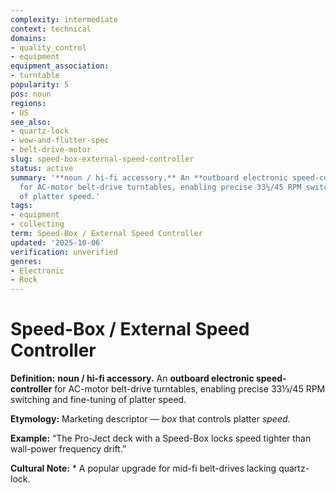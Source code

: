 ```yaml
---
complexity: intermediate
context: technical
domains:
- quality_control
- equipment
equipment_association:
- turntable
popularity: 5
pos: noun
regions:
- US
see_also:
- quartz-lock
- wow-and-flutter-spec
- belt-drive-motor
slug: speed-box-external-speed-controller
status: active
summary: '**noun / hi-fi accessory.** An **outboard electronic speed-controller**
  for AC-motor belt-drive turntables, enabling precise 33⅓/45 RPM switching and fine-tuning
  of platter speed.'
tags:
- equipment
- collecting
term: Speed-Box / External Speed Controller
updated: '2025-10-06'
verification: unverified
genres:
- Electronic
- Rock
---
```


# Speed-Box / External Speed Controller

**Definition:** **noun / hi-fi accessory.** An **outboard electronic speed-controller** for AC-motor belt-drive turntables, enabling precise 33⅓/45 RPM switching and fine-tuning of platter speed.

**Etymology:** Marketing descriptor — *box* that controls platter *speed*.

**Example:** “The Pro-Ject deck with a Speed-Box locks speed tighter than wall-power frequency drift.”

**Cultural Note:** * A popular upgrade for mid-fi belt-drives lacking quartz-lock.

